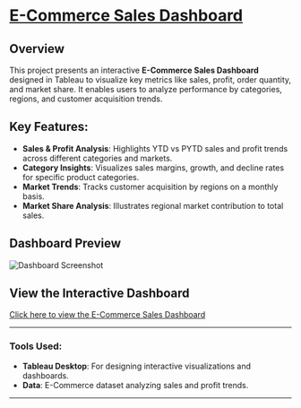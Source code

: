 
# [E-Commerce Sales Dashboard](https://public.tableau.com/app/profile/yagnesh.mangali/viz/E-CommerceDashboard_17357136905270/Dashboard1?publish=yes)


## Overview
This project presents an interactive **E-Commerce Sales Dashboard** designed in Tableau to visualize key metrics like sales, profit, order quantity, and market share. It enables users to analyze performance by categories, regions, and customer acquisition trends.

## Key Features:
- **Sales & Profit Analysis**: Highlights YTD vs PYTD sales and profit trends across different categories and markets.
- **Category Insights**: Visualizes sales margins, growth, and decline rates for specific product categories.
- **Market Trends**: Tracks customer acquisition by regions on a monthly basis.
- **Market Share Analysis**: Illustrates regional market contribution to total sales.

## Dashboard Preview
![Dashboard Screenshot](https://github.com/user-attachments/assets/ad63a891-62ed-4ea1-bcae-29fa6885a82b)

## View the Interactive Dashboard
[Click here to view the E-Commerce Sales Dashboard](https://public.tableau.com/app/profile/yagnesh.mangali/viz/E-CommerceDashboard_17357136905270/Dashboard1?publish=yes)

---

### Tools Used:
- **Tableau Desktop**: For designing interactive visualizations and dashboards.
- **Data**: E-Commerce dataset analyzing sales and profit trends.

---


